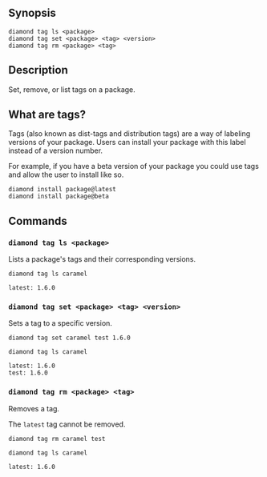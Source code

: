 ## Synopsis
```
diamond tag ls <package>
diamond tag set <package> <tag> <version>
diamond tag rm <package> <tag>
```

## Description
  Set, remove, or list tags on a package.


## What are tags?

  Tags (also known as dist-tags and distribution tags) are a way of labeling versions of your package. Users can install your package with this label instead of a version number.

  For example, if you have a beta version of your package you could use tags and allow the user to install like so.
```
diamond install package@latest
diamond install package@beta
```

## Commands
### `diamond tag ls <package>`

  Lists a package's tags and their corresponding versions.

```
diamond tag ls caramel
```

```
latest: 1.6.0
```

### `diamond tag set <package> <tag> <version>`

  Sets a tag to a specific version.

```
diamond tag set caramel test 1.6.0
```

```
diamond tag ls caramel
```

```
latest: 1.6.0
test: 1.6.0
```

### `diamond tag rm <package> <tag>`

  Removes a tag.

  <div class="notification is-warning">
    The <code>latest</code> tag cannot be removed.
  </div>

```
diamond tag rm caramel test
```

```
diamond tag ls caramel
```

```
latest: 1.6.0
```